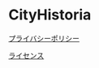 # CityHistoria

[プライバシーポリシー](https://mirrormouse.github.io/cityhistoria/privacy/)

[ライセンス](https://mirrormouse.github.io/cityhistoria/lic/)